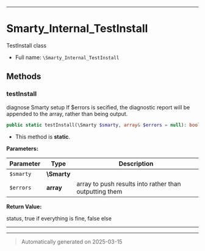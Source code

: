 ***

# Smarty_Internal_TestInstall

TestInstall class



* Full name: `\Smarty_Internal_TestInstall`




## Methods


### testInstall

diagnose Smarty setup
If $errors is secified, the diagnostic report will be appended to the array, rather than being output.

```php
public static testInstall(\Smarty $smarty, array& $errors = null): bool
```



* This method is **static**.




**Parameters:**

| Parameter | Type | Description |
|-----------|------|-------------|
| `$smarty` | **\Smarty** |  |
| `$errors` | **array** | array to push results into rather than outputting them |


**Return Value:**

status, true if everything is fine, false else




***


***
> Automatically generated on 2025-03-15
